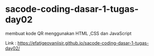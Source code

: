 # sacode-coding-dasar-1-tugas-day02
membuat kode QR menggunakan HTML ,CSS dan JavaScript

Link : https://efatigeovaniisir.github.io/sacode-coding-dasar-1-tugas-day02/
